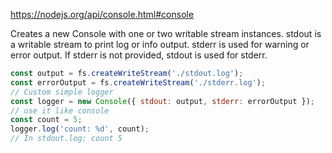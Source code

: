 https://nodejs.org/api/console.html#console

Creates a new Console with one or two writable stream instances. stdout is a writable stream to print log or info output. stderr is used for warning or error output. If stderr is not provided, stdout is used for stderr.

```javascript
const output = fs.createWriteStream('./stdout.log');
const errorOutput = fs.createWriteStream('./stderr.log');
// Custom simple logger
const logger = new Console({ stdout: output, stderr: errorOutput });
// use it like console
const count = 5;
logger.log('count: %d', count);
// In stdout.log: count 5
```